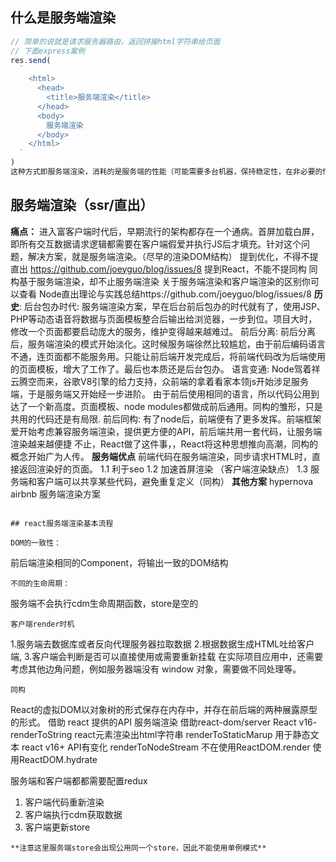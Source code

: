 ## 什么是服务端渲染
```js
// 简单的说就是请求服务器路由，返回拼接html字符串给页面
// 下面express案例
res.send(
  `
    <html>
      <head>
        <title>服务端渲染</title>
      </head>
      <body>
        服务端渲染
      </body>
    </html>
  `
)
这种方式即服务端渲染，消耗的是服务端的性能（可能需要多台机器，保持稳定性，在非必要的情况下可以不用该方式）
```

## 服务端渲染（ssr/直出）
**痛点：**
  进入富客户端时代后，早期流行的架构都存在一个通病。首屏加载白屏，即所有交互数据请求逻辑都需要在客户端假爱并执行JS后才填充。针对这个问题，解决方案，就是服务端渲染。（尽早的渲染DOM结构）
  提到优化，不得不提直出 https://github.com/joeyguo/blog/issues/8
  提到React，不能不提同构 
  同构基于服务端渲染，却不止服务端渲染
  关于服务端渲染和客户端渲染的区别你可以查看 Node直出理论与实践总结https://github.com/joeyguo/blog/issues/8
**历史**: 
  后台包办时代:
  服务端渲染方案，早在后台前后包办的时代就有了，使用JSP、PHP等动态语音将数据与页面模板整合后输出给浏览器，一步到位。项目大时，修改一个页面都要启动庞大的服务，维护变得越来越难过。
  前后分离:
  前后分离后，服务端渲染的模式开始淡化。这时候服务端徐然比较尴尬，由于前后编码语言不通，连页面都不能服务用。只能让前后端开发完成后，将前端代码改为后端使用的页面模板，增大了工作了。最后也本质还是后台包办。
  语言变通:
  Node驾着祥云腾空而来，谷歌V8引擎的给力支持，众前端的拿着看家本领js开始涉足服务端，于是服务端又开始经一步进阶。
  由于前后使用相同的语言，所以代码公用到达了一个新高度。页面模板、node modules都做成前后通用。同构的雏形，只是共用的代码还是有局限.
  前后同构:
  有了node后，前端便有了更多发挥。前端框架爱开始考虑兼容服务端渲染，提供更方便的API，前后端共用一套代码，让服务端渲染越来越便捷
  不止，React做了这件事，，React将这种思想推向高潮，同构的概念开始广为人传。
**服务端优点**
  前端代码在服务端渲染，同步请求HTML时，直接返回渲染好的页面。
  1.1 利于seo
  1.2 加速首屏渲染 （客户端渲染缺点）
  1.3 服务端和客户端可以共享某些代码，避免重复定义（同构）
**其他方案**
  hypernova airbnb 服务端渲染方案
```

## react服务端渲染基本流程

DOM的一致性：
```
前后端渲染相同的Component，将输出一致的DOM结构
```
不同的生命周期：
```
服务端不会执行cdm生命周期函数，store是空的
```
客户端render时机
```
1.服务端去数据库或者反向代理服务器拉取数据 
2.根据数据生成HTML吐给客户端,
3.客户端会判断是否可以直接使用或需要重新挂载
在实际项目应用中，还需要考虑其他边角问题，例如服务器端没有 window 对象，需要做不同处理等。
```
同构
```
React的虚拟DOM以对象树的形式保存在内存中，并存在前后端的两种展露原型的形式。
借助 react 提供的API  服务端渲染 借助react-dom/server 
React v16- 
renderToString  react元素渲染出html字符串
renderToStaticMarup  用于静态文本
react v16+ API有变化
renderToNodeStream
不在使用ReactDOM.render 使用ReactDOM.hydrate

服务端和客户端都都需要配置redux

1. 客户端代码重新渲染
2. 客户端执行cdm获取数据
3. 客户端更新store
```
**注意这里服务端store会出现公用同一个store，因此不能使用单例模式**
